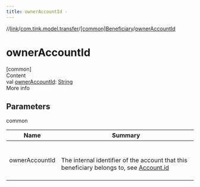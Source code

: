 ```yaml
---
title: ownerAccountId -
---
```

//[link](../../index.md)/[com.tink.model.transfer](../index.md)/[[common]Beneficiary](index.md)/[ownerAccountId](owner-account-id.md)



# ownerAccountId  
[common]  
Content  
val [ownerAccountId](owner-account-id.md): [String](https://kotlinlang.org/api/latest/jvm/stdlib/kotlin/-string/index.html)  
More info  


## Parameters  
  
common  
  
|  Name|  Summary| 
|---|---|
| <a name="com.tink.model.transfer/Beneficiary/ownerAccountId/#/PointingToDeclaration/"></a>ownerAccountId| <a name="com.tink.model.transfer/Beneficiary/ownerAccountId/#/PointingToDeclaration/"></a><br><br>The internal identifier of the account that this beneficiary belongs to, see [Account.id](../../com.tink.model.account/[common]-account/id.md)<br><br>
  
  



